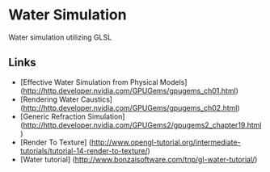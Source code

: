 # Water Simulation
Water simulation utilizing GLSL
## Links
- [Effective Water Simulation from Physical Models]
(http://http.developer.nvidia.com/GPUGems/gpugems_ch01.html)
- [Rendering Water Caustics]
(http://http.developer.nvidia.com/GPUGems/gpugems_ch02.html)
- [Generic Refraction Simulation]
(http://http.developer.nvidia.com/GPUGems2/gpugems2_chapter19.html)
- [Render To Texture]
(http://www.opengl-tutorial.org/intermediate-tutorials/tutorial-14-render-to-texture/)
- [Water tutorial]
(http://www.bonzaisoftware.com/tnp/gl-water-tutorial/)